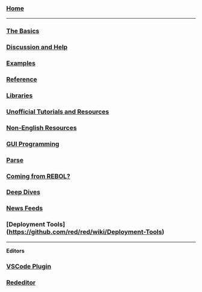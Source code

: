 ### [Home](https://github.com/red/red/wiki)

***

### [The Basics](https://github.com/red/red/wiki/The-Basics)

### [Discussion and Help](https://github.com/red/red/wiki/Discussion-and-Help)

### [Examples](https://github.com/red/red/wiki/Examples)

### [Reference](https://github.com/red/red/wiki/Reference)

### [Libraries](https://github.com/red/red/wiki/Libraries)

### [Unofficial Tutorials and Resources](https://github.com/red/red/wiki/%5BLINKS%5D-Unofficial-Tutorials-and-Resources)

### [Non-English Resources](https://github.com/red/red/wiki/%5BLINKS%5D-Non-English-Resources)

### [GUI Programming](https://github.com/red/red/wiki/%5BLINKS%5D-GUI-Programming)

### [Parse](https://github.com/red/red/wiki/%5BDOC%5D-Parse)

### [Coming from REBOL?](https://github.com/red/red/wiki/%5BLINKS%5D-Coming-from-REBOL)

### [Deep Dives](https://github.com/red/red/wiki/%5BLINKS%5D-Deep-Dives)

### [News Feeds](https://github.com/red/red/wiki/News-Feeds)
### [Deployment Tools] (https://github.com/red/red/wiki/Deployment-Tools)
***
**Editors**
### [VSCode Plugin](https://github.com/red/red/wiki/Visual-Studio-Code-Plugin)

### [Rededitor](http://helpin.red/Rededitor.html)

